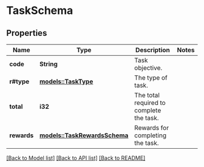 # TaskSchema

## Properties

Name | Type | Description | Notes
------------ | ------------- | ------------- | -------------
**code** | **String** | Task objective. | 
**r#type** | [**models::TaskType**](TaskType.md) | The type of task. | 
**total** | **i32** | The total required to complete the task. | 
**rewards** | [**models::TaskRewardsSchema**](TaskRewardsSchema.md) | Rewards for completing the task. | 

[[Back to Model list]](../README.md#documentation-for-models) [[Back to API list]](../README.md#documentation-for-api-endpoints) [[Back to README]](../README.md)


